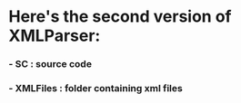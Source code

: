 # Here's the second version of XMLParser:

### - SC : source code

### - XMLFiles : folder containing xml files

